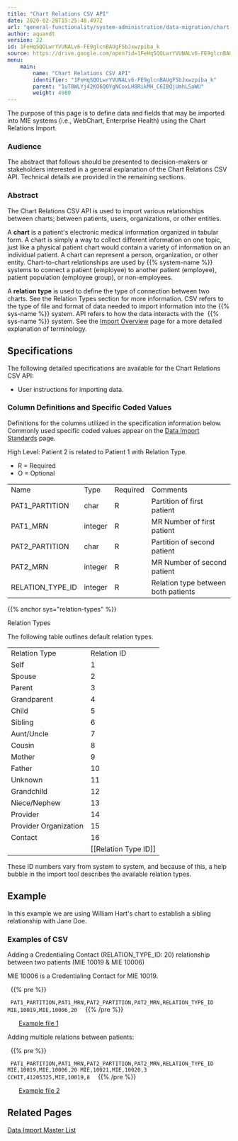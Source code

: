 ```yaml
---
title: "Chart Relations CSV API"
date: 2020-02-28T15:25:48.497Z
url: "general-functionality/system-administration/data-migration/chart-relations-csv-api.html"
author: aquandt
version: 22
id: 1FeHqSQOLwrYVUNALv6-FE9glcnBAUgFSbJxwzpiba_k
source: https://drive.google.com/open?id=1FeHqSQOLwrYVUNALv6-FE9glcnBAUgFSbJxwzpiba_k
menu:
    main:
        name: "Chart Relations CSV API"
        identifier: "1FeHqSQOLwrYVUNALv6-FE9glcnBAUgFSbJxwzpiba_k"
        parent: "1uT8WLYj42KO6Q0YgNCoxLH8RikMH_C6IBQjUmhLSaWU"
        weight: 4980
---
```

The purpose of this page is to define data and fields that may be imported into MIE systems (i.e., WebChart, Enterprise Health) using the Chart Relations Import.

### Audience

The abstract that follows should be presented to decision-makers or stakeholders interested in a general explanation of the Chart Relations CSV API. Technical details are provided in the remaining sections.

### Abstract

The Chart Relations CSV API is used to import various relationships between charts; between patients, users, organizations, or other entities.

A **chart** is a patient's electronic medical information organized in tabular form. A chart is simply a way to collect different information on one topic, just like a physical patient chart would contain a variety of information on an individual patient. A chart can represent a person, organization, or other entity. Chart-to-chart relationships are used by {{% system-name %}} systems to connect a patient (employee) to another patient (employee), patient population (employee group), or non-employees.



A **relation type** is used to define the type of connection between two charts. See the Relation Types section for more information. CSV refers to the type of file and format of data needed to import information into the {{% sys-name %}} system. API refers to how the data interacts with the  {{% sys-name %}} system. See the [Import Overview](data-import-overview.html) page for a more detailed explanation of terminology.

## Specifications

The following detailed specifications are available for the Chart Relations CSV API:

* User instructions for importing data.

### Column Definitions and Specific Coded Values

Definitions for the columns utilized in the specification information below. Commonly used specific coded values appear on the [Data Import Standards](data-import-standards.html) page.

High Level: Patient 2 is related to Patient 1 with Relation Type.

* R = Required
* O = Optional

<table>
  <tr>
    <td>Name</td>
    <td>Type</td>
    <td>Required</td>
    <td>Comments</td>
  </tr>
  <tr>
    <td>PAT1_PARTITION</td>
    <td>char</td>
    <td>R</td>
    <td>Partition of first patient</td>
  </tr>
  <tr>
    <td>PAT1_MRN</td>
    <td>integer</td>
    <td>R</td>
    <td>MR Number of first patient</td>
  </tr>
  <tr>
    <td>PAT2_PARTITION</td>
    <td>char</td>
    <td>R</td>
    <td>Partition of second patient</td>
  </tr>
  <tr>
    <td>PAT2_MRN</td>
    <td>integer</td>
    <td>R</td>
    <td>MR Number of second patient</td>
  </tr>
  <tr>
    <td>RELATION_TYPE_ID</td>
    <td>integer</td>
    <td>R</td>
    <td>Relation type between both patients</td>
  </tr>
</table>

{{% anchor sys="relation-types" %}}

Relation Types

The following table outlines default relation types.

<table>
  <tr>
    <td>Relation Type</td>
    <td>Relation ID</td>
  </tr>
  <tr>
    <td>Self</td>
    <td>1</td>
  </tr>
  <tr>
    <td>Spouse</td>
    <td>2</td>
  </tr>
  <tr>
    <td>Parent</td>
    <td>3</td>
  </tr>
  <tr>
    <td>Grandparent</td>
    <td>4</td>
  </tr>
  <tr>
    <td>Child</td>
    <td>5</td>
  </tr>
  <tr>
    <td>Sibling</td>
    <td>6</td>
  </tr>
  <tr>
    <td>Aunt/Uncle</td>
    <td>7</td>
  </tr>
  <tr>
    <td>Cousin</td>
    <td>8</td>
  </tr>
  <tr>
    <td>Mother</td>
    <td>9</td>
  </tr>
  <tr>
    <td>Father</td>
    <td>10</td>
  </tr>
  <tr>
    <td>Unknown</td>
    <td>11</td>
  </tr>
  <tr>
    <td>Grandchild</td>
    <td>12</td>
  </tr>
  <tr>
    <td>Niece/Nephew</td>
    <td>13</td>
  </tr>
  <tr>
    <td>Provider</td>
    <td>14</td>
  </tr>
  <tr>
    <td>Provider Organization</td>
    <td>15</td>
  </tr>
  <tr>
    <td>Contact</td>
    <td>16</td>
  </tr>
  <tr>
    <td></td>
    <td>[[Relation Type ID]]</td>
  </tr>
</table>

These ID numbers vary from system to system, and because of this, a help bubble in the import tool describes the available relation types.



## Example

In this example we are using William Hart's chart to establish a sibling relationship with Jane Doe.



### Examples of CSV

Adding a Credentialing Contact (RELATION_TYPE_ID: 20) relationship between two patients (MIE 10019 & MIE 10006)

MIE 10006 is a Credentialing Contact for MIE 10019.



` `{{% pre %}}

`  PAT1_PARTITION,PAT1_MRN,PAT2_PARTITION,PAT2_MRN,RELATION_TYPE_ID MIE,10019,MIE,10006,20 
`
` `{{% /pre %}}


`  
`
[Example file 1](https://miewiki.med-web.com/wiki/index.php/File:Chart_rel_ex1.csv)

Adding multiple relations between patients:



` `{{% pre %}}

`  PAT1_PARTITION,PAT1_MRN,PAT2_PARTITION,PAT2_MRN,RELATION_TYPE_ID MIE,10019,MIE,10006,20 MIE,10021,MIE,10020,3 CCHIT,41205325,MIE,10019,8 
`
` `{{% /pre %}}


`  
`
[Example file 2](https://miewiki.med-web.com/wiki/index.php/File:Chart_rel_ex2.csv)

## Related Pages

[Data Import Master List](data-import-master-list.html)

